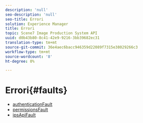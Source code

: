 ```yaml
---
description: 'null'
seo-description: 'null'
seo-title: Errori
solution: Experience Manager
title: Errori
topic: Scene7 Image Production System API
uuid: d0b43b80-8c41-42e9-9216-3bb39682ec31
translation-type: tm+mt
source-git-commit: 36e4aec6bacc946359d22089f7315e38029266c3
workflow-type: tm+mt
source-wordcount: '8'
ht-degree: 0%

---
```



# Errori{#faults}

* [authenticationFault](r-authentication-fault.md)
* [permissionsFault](r-authorization-fault.md)
* [ipsApiFault](r-ips-api-fault.md)
